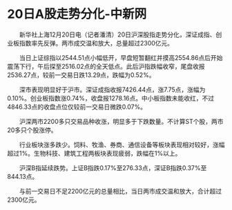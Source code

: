 # 20日A股走势分化-中新网

　　新华社上海12月20日电（记者潘清）20日沪深股指走势分化，深证成指、创业板指数率先反弹。两市成交温和放大，总量超过2300亿元。

　　当日上证综指以2544.51点小幅低开，早盘短暂翻红并摸高2554.86点后开始震荡下行，午后探至2516.02点的全天低点。此后沪指跌幅收窄，尾盘收报2536.27点，较前一交易日跌13.29点，跌幅为0.52%。

　　深市表现明显好于沪市。深证成指收报7426.44点，涨7.75点，涨幅为0.10%。创业板指数涨0.74%，收盘报1278.16点。中小板指数未能收红，不过4846.33点的收盘点位仅较前一交易日微跌0.07%。

　　沪深两市2200多只交易品种收涨，明显多于下跌数量。不计算ST个股，两市20多只个股涨停。

　　行业板块涨多跌少。饲料、牧渔、券商、通信设备等板块表现相对较好，涨幅超过1%。生物科技、建筑工程两板块表现疲弱，跌幅在1%以上。

　　沪深B指延续跌势。上证B指跌0.17%至276.33点，深证B指跌0.37%至844.13点。

　　与前一交易日不足2200亿元的总量相比，当日两市成交温和放大，合计超过2300亿元。
